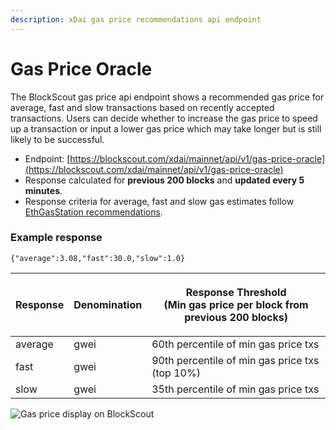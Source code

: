 ```yaml
---
description: xDai gas price recommendations api endpoint
---
```


# Gas Price Oracle

The BlockScout gas price api endpoint shows a recommended gas price for average, fast and slow transactions based on recently accepted transactions. Users can decide whether to increase the gas price to speed up a transaction or input a lower gas price which may take longer but is still likely to be successful.

* Endpoint: [https://blockscout.com/xdai/mainnet/api/v1/gas-price-oracle](https://blockscout.com/xdai/mainnet/api/v1/gas-price-oracle)
* Response calculated for **previous 200 blocks** and **updated every 5 minutes**.
* Response criteria for average, fast and slow gas estimates follow[ EthGasStation recommendations](https://github.com/ethgasstation/gasstation-express-oracle/blob/master/gasExpress.py#L16-L18).

### Example response

```
{"average":3.08,"fast":30.0,"slow":1.0}
```

| Response | Denomination | <p>Response Threshold <br>(Min gas price per block from previous 200 blocks)</p> |
| -------- | ------------ | -------------------------------------------------------------------------------- |
| average  | gwei         | 60th percentile of min gas price txs                                             |
| fast     | gwei         | 90th percentile of min gas price txs (top 10%)                                   |
| slow     | gwei         | 35th percentile of min gas price txs                                             |

![Gas price display on BlockScout](<../../.gitbook/assets/bs-1 (3).png>)
